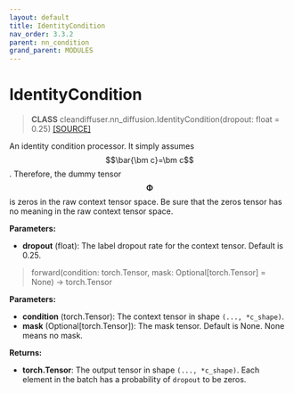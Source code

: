 ```yaml
---
layout: default
title: IdentityCondition
nav_order: 3.3.2
parent: nn_condition
grand_parent: MODULES
---
```


# **IdentityCondition**

> **CLASS** cleandiffuser.nn_diffusion.IdentityCondition(dropout: float = 0.25) [[SOURCE]](https://github.com/CleanDiffuserTeam/CleanDiffuser/blob/main/cleandiffuser/nn_condition/base_nn_condition.py)

An identity condition processor. It simply assumes $$\bar{\bm c}=\bm c$$. Therefore, the dummy tensor $$\bm\Phi$$ is zeros in the raw context tensor space. Be sure that the zeros tensor has no meaning in the raw context tensor space.

**Parameters:**
- **dropout** (float): The label dropout rate for the context tensor. Default is 0.25.

> forward(condition: torch.Tensor, mask: Optional[torch.Tensor] = None) -> torch.Tensor

**Parameters:**
- **condition** (torch.Tensor): The context tensor in shape `(..., *c_shape)`.
- **mask** (Optional[torch.Tensor]): The mask tensor. Default is None. None means no mask.

**Returns:**
- **torch.Tensor**: The output tensor in shape `(..., *c_shape)`. Each element in the batch has a probability of `dropout` to be zeros.
